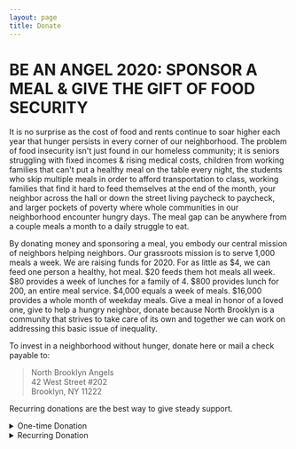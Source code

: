 ```yaml
---
layout: page
title: Donate
---
```


# BE AN ANGEL 2020: SPONSOR A MEAL & GIVE THE GIFT OF FOOD SECURITY

It is no surprise as the cost of food and rents continue to soar higher each year that hunger persists in every corner of our neighborhood. The problem of food insecurity isn't just found in our homeless community; it is seniors struggling with fixed incomes & rising medical costs, children from working families that can't put a healthy meal on the table every night, the students who skip multiple meals in order to afford transportation to class, working families that find it hard to feed themselves at the end of the month, your neighbor across the hall or down the street living paycheck to paycheck, and larger pockets of poverty where whole communities in our neighborhood encounter hungry days. The meal gap can be anywhere from a couple meals a month to a daily struggle to eat.

By donating money and sponsoring a meal, you embody our central mission of neighbors helping neighbors. Our grassroots mission is to serve 1,000 meals a week. We are raising funds for 2020. For as little as $4, we can feed one person a healthy, hot meal. $20 feeds them hot meals all week. $80 provides a week of lunches for a family of 4. $800 provides lunch for 200, an entire meal service. $4,000 equals a week of meals. $16,000 provides a whole month of weekday meals. Give a meal in honor of a loved one, give to help a hungry neighbor, donate because North Brooklyn is a community that strives to take care of its own and together we can work on addressing this basic issue of inequality.

To invest in a neighborhood without hunger, donate here or mail a check payable to:

> North Brooklyn Angels  
> 42 West Street #202  
> Brooklyn, NY 11222

Recurring donations are the best way to give steady support.

<details id="donate-once" class="visible">
    <summary>One-time Donation</summary>
    <form action="https://www.paypal.com/cgi-bin/webscr" method="post" id="donate-once-form">
        <!-- Target email to donate to -->
        <input type="hidden" name="business" value="northbrooklynangels@gmail.com">
        <!-- Donate button -->
        <input type="hidden" name="cmd" value="_donations">
        <!-- Donation details (do I need all of this?) -->
        <input type="hidden" name="item_name" value="North Brooklyn Angels Donation">
        <!-- Technical details -->
        <input type="hidden" name="currency_code" value="USD">
        <input type="hidden" name="charset" value="utf-8">
        <div class="input">
            <label for="amount-once">Enter your donation amount here</label>
            <input id="amount-once" type="number" name="amount" value="25">
        </div>
        <button>Donate Once</button>
        <aside>You do not need a PayPal account to make a donation. When prompted, you can choose to select "Donate with a Debit or Credit Card" and proceed normally.</aside>
    </form>
</details>

<details id="donate-recurring" class="hidden">
    <summary>Recurring Donation</summary>
    <form action="https://www.paypal.com/cgi-bin/webscr" method="post" id="donate-recurring-form">
        <!-- Target email to donate to -->
        <input type="hidden" name="business" value="northbrooklynangels@gmail.com">
        <!-- Donate button -->
        <input type="hidden" name="cmd" value="_xclick-subscriptions">
        <!-- Donation details -->
        <input type="hidden" name="item_name" value="North Brooklyn Angels Monthly Donation">
        <!-- Technical details -->
        <input type="hidden" name="lc" value="US">
        <input type="hidden" name="no_note" value="1">
        <input type="hidden" name="no_shipping" value="1">
        <input type="hidden" name="src" value="1">
        <input type="hidden" name="p3" value="1">
        <input type="hidden" name="t3" value="M">
        <input type="hidden" name="currency_code" value="USD">
        <input type="hidden" name="no_shipping" value="2">
        <input type="hidden" name="charset" value="utf-8">
        <div class="input">
            <label for="amount-recurring">Enter your donation amount here</label>
            <input id="amount-recurring" type="number" name="a3" value="25">
        </div>
        <button>Donate Monthly</button>
        <aside><strong>You must have a PayPal account to make monthly donations.</strong></aside>
    </form>
</details>